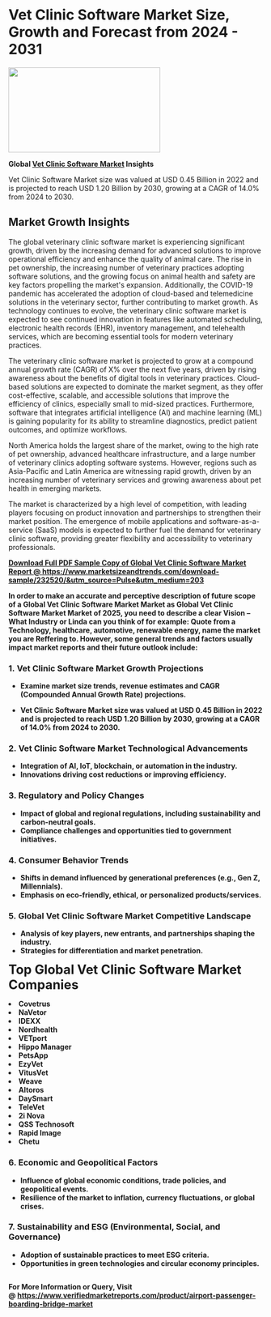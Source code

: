 <H1>Vet Clinic Software Market Size, Growth and Forecast from 2024 - 2031</H1><img class="aligncenter size-medium wp-image-584254" src="https://thirdeyenews.in/wp-content/uploads/2024/09/Global-Market-Research-300x168.jpeg" alt="" width="300" height="168" /><p><strong>Global&nbsp;<a href="https://www.marketsizeandtrends.com/download-sample/232520/&amp;utm_source=Pulse&amp;utm_medium=203">Vet Clinic Software Market</a> Insights</strong></p><p>Vet Clinic Software Market size was valued at USD 0.45 Billion in 2022 and is projected to reach USD 1.20 Billion by 2030, growing at a CAGR of 14.0% from 2024 to 2030.</p><p><h2>Market Growth Insights</h2> <p>The global veterinary clinic software market is experiencing significant growth, driven by the increasing demand for advanced solutions to improve operational efficiency and enhance the quality of animal care. The rise in pet ownership, the increasing number of veterinary practices adopting software solutions, and the growing focus on animal health and safety are key factors propelling the market's expansion. Additionally, the COVID-19 pandemic has accelerated the adoption of cloud-based and telemedicine solutions in the veterinary sector, further contributing to market growth. As technology continues to evolve, the veterinary clinic software market is expected to see continued innovation in features like automated scheduling, electronic health records (EHR), inventory management, and telehealth services, which are becoming essential tools for modern veterinary practices.</p> <p><strong><a href="#"></a></strong></p> <p>The veterinary clinic software market is projected to grow at a compound annual growth rate (CAGR) of X% over the next five years, driven by rising awareness about the benefits of digital tools in veterinary practices. Cloud-based solutions are expected to dominate the market segment, as they offer cost-effective, scalable, and accessible solutions that improve the efficiency of clinics, especially small to mid-sized practices. Furthermore, software that integrates artificial intelligence (AI) and machine learning (ML) is gaining popularity for its ability to streamline diagnostics, predict patient outcomes, and optimize workflows.</p> <p>North America holds the largest share of the market, owing to the high rate of pet ownership, advanced healthcare infrastructure, and a large number of veterinary clinics adopting software systems. However, regions such as Asia-Pacific and Latin America are witnessing rapid growth, driven by an increasing number of veterinary services and growing awareness about pet health in emerging markets.</p> <p>The market is characterized by a high level of competition, with leading players focusing on product innovation and partnerships to strengthen their market position. The emergence of mobile applications and software-as-a-service (SaaS) models is expected to further fuel the demand for veterinary clinic software, providing greater flexibility and accessibility to veterinary professionals.</p> <p><strong><a href="#"></p><p><span class=""><strong>Download Full PDF Sample Copy of Global Vet Clinic Software Market Report</strong> @ <a href="https://www.marketsizeandtrends.com/download-sample/232520/&amp;utm_source=Pulse&amp;utm_medium=203" target="_blank">https://www.marketsizeandtrends.com/download-sample/232520/&amp;utm_source=Pulse&amp;utm_medium=203</a></span></p><p>In order to make an accurate and perceptive description of future scope of a Global&nbsp;Vet Clinic Software Market Market as Global&nbsp;Vet Clinic Software Market Market of 2025, you need to describe a clear Vision &ndash; What Industry or Linda can you think of for example: Quote from a Technology, healthcare, automotive, renewable energy, name the market you are Reffering to. However, some general trends and factors usually impact market reports and their future outlook include:</p><h3>1.&nbsp;<strong>Vet Clinic Software Market Growth Projections</strong></h3><ul><li>Examine market size trends, revenue estimates and CAGR (Compounded Annual Growth Rate) projections.</li><li><p>Vet Clinic Software Market size was valued at USD 0.45 Billion in 2022 and is projected to reach USD 1.20 Billion by 2030, growing at a CAGR of 14.0% from 2024 to 2030.</p></li></ul><h3>2.&nbsp;<strong>Vet Clinic Software Market Technological Advancements</strong></h3><ul><li>Integration of AI, IoT, blockchain, or automation in the industry.</li><li>Innovations driving cost reductions or improving efficiency.</li></ul><h3>3.&nbsp;<strong>Regulatory and Policy Changes</strong></h3><ul><li>Impact of global and regional regulations, including sustainability and carbon-neutral goals.</li><li>Compliance challenges and opportunities tied to government initiatives.</li></ul><h3>4.&nbsp;<strong>Consumer Behavior Trends</strong></h3><ul><li>Shifts in demand influenced by generational preferences (e.g., Gen Z, Millennials).</li><li>Emphasis on eco-friendly, ethical, or personalized products/services.</li></ul><h3>5.&nbsp;<strong>Global Vet Clinic Software Market Competitive Landscape</strong></h3><ul><li>Analysis of key players, new entrants, and partnerships shaping the industry.</li><li>Strategies for differentiation and market penetration.</li></ul><p data-pm-slice="1 1 []"><span style="color: inherit; font-family: inherit; font-size: 25px;">Top Global Vet Clinic Software Market Companies</span></p><div class="" data-test-id=""><p><li>Covetrus</li><li> NaVetor</li><li> IDEXX</li><li> Nordhealth</li><li> VETport</li><li> Hippo Manager</li><li> PetsApp</li><li> EzyVet</li><li> VitusVet</li><li> Weave</li><li> Altoros</li><li> DaySmart</li><li> TeleVet</li><li> 2i Nova</li><li> QSS Technosoft</li><li> Rapid Image</li><li> Chetu</li></p></div><h3>6.&nbsp;<strong>Economic and Geopolitical Factors</strong></h3><ul><li>Influence of global economic conditions, trade policies, and geopolitical events.</li><li>Resilience of the market to inflation, currency fluctuations, or global crises.</li></ul><h3>7.&nbsp;<strong>Sustainability and ESG (Environmental, Social, and Governance)</strong></h3><ul><li>Adoption of sustainable practices to meet ESG criteria.</li><li>Opportunities in green technologies and circular economy principles.</li></ul><h2><strong style="font-size: 14px;">For More Information or Query, Visit @&nbsp;</strong><a style="background-color: #ffffff; font-size: 14px;" href="https://www.marketsizeandtrends.com/report/vet-clinic-software-market/" target="_blank">https://www.verifiedmarketreports.com/product/airport-passenger-boarding-bridge-market</a></h2>
